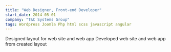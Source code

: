 ```yaml
---
title: "Web Designer, Front-end Developer"
start_date: 2014-05-01
company: "T&C Systems Group"
tags: Wordpress Joomla Php html scss javascript angular 
---
```

Designed layout for web site and web app
Developed web site and web app from created layout